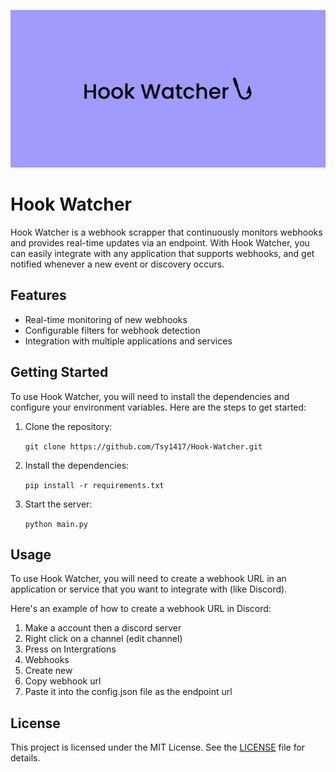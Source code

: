 ![Hook Watcher Banner](banner.png)

# Hook Watcher

Hook Watcher is a webhook scrapper that continuously monitors webhooks and provides real-time updates via an endpoint. With Hook Watcher, you can easily integrate with any application that supports webhooks, and get notified whenever a new event or discovery occurs.

## Features

- Real-time monitoring of new webhooks
- Configurable filters for webhook detection
- Integration with multiple applications and services

## Getting Started

To use Hook Watcher, you will need to install the dependencies and configure your environment variables. Here are the steps to get started:

1. Clone the repository:

    ```git clone https://github.com/Tsy1417/Hook-Watcher.git```

2. Install the dependencies:

    ```pip install -r requirements.txt```

3. Start the server:

    ```python main.py```

## Usage

To use Hook Watcher, you will need to create a webhook URL in an application or service that you want to integrate with (like Discord).

Here's an example of how to create a webhook URL in Discord:

1. Make a account then a discord server
2. Right click on a channel (edit channel)
3. Press on Intergrations
4. Webhooks
5. Create new
6. Copy webhook url
7. Paste it into the config.json file as the endpoint url

## License

This project is licensed under the MIT License. See the [LICENSE](LICENSE) file for details.
